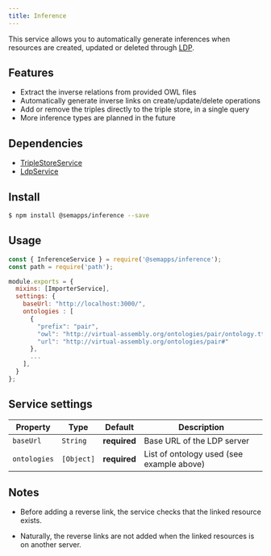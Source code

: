 ```yaml
---
title: Inference
---
```


This service allows you to automatically generate inferences when resources are created, updated or deleted through [LDP](ldp.md).

## Features

- Extract the inverse relations from provided OWL files
- Automatically generate inverse links on create/update/delete operations
- Add or remove the triples directly to the triple store, in a single query
- More inference types are planned in the future

## Dependencies
- [TripleStoreService](triplestore.md)
- [LdpService](ldp.md)

## Install

```bash
$ npm install @semapps/inference --save
```

## Usage

```js
const { InferenceService } = require('@semapps/inference');
const path = require('path');

module.exports = {
  mixins: [ImporterService],
  settings: {
    baseUrl: "http://localhost:3000/",
    ontologies : [
      {
        "prefix": "pair",
        "owl": "http://virtual-assembly.org/ontologies/pair/ontology.ttl",
        "url": "http://virtual-assembly.org/ontologies/pair#"
      },
      ...
    ],
  }
};
```

## Service settings

| Property | Type | Default | Description |
| -------- | ---- | ------- | ----------- |
| `baseUrl`|`String` | **required**| Base URL of the LDP server |
| `ontologies`| `[Object]`|**required** | List of ontology used (see example above) |

## Notes

- Before adding a reverse link, the service checks that the linked resource exists.

- Naturally, the reverse links are not added when the linked resources is on another server.
